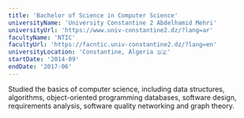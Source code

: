 ```yaml
---
title: 'Bachelor of Science in Computer Science'
universityName: 'University Constantine 2 Abdelhamid Mehri'
universityUrl: 'https://www.univ-constantine2.dz/?lang=ar'
facultyName: 'NTIC'
facultyUrl: 'https://facntic.univ-constantine2.dz/?lang=en'
universityLocation: 'Constantine, Algeria 🇩🇿'
startDate: '2014-09'
endDate: '2017-06'
---
```

Studied the basics of computer science, including data structures, algorithms, object-oriented programming databases, software design, requirements analysis, software quality networking and graph theory.